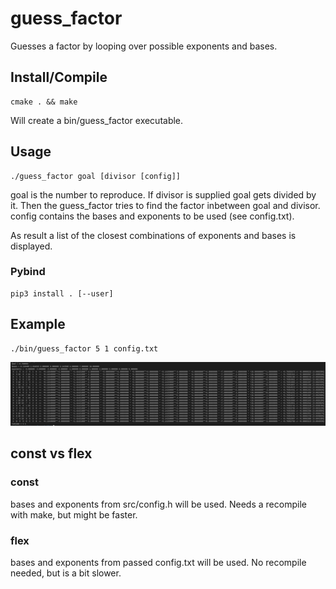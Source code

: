 # guess_factor

Guesses a factor by looping over possible exponents and bases.

## Install/Compile
```
cmake . && make
```
Will create a bin/guess_factor executable.


## Usage
```
./guess_factor goal [divisor [config]]
```
goal is the number to reproduce. 
If divisor is supplied goal gets divided by it. Then the guess_factor tries to find the factor inbetween goal and divisor.
config contains the bases and exponents to be used (see config.txt).

As result a list of the closest combinations of exponents and bases is displayed.

### Pybind

```
pip3 install . [--user]
```

## Example
```
./bin/guess_factor 5 1 config.txt
```
![IMG](/img/img.png)

## const vs flex 

### const 

bases and exponents from src/config.h will be used. Needs a recompile with make, but might be faster.

###  flex

bases and exponents from passed config.txt will be used. No recompile needed, but is a bit slower. 


